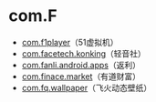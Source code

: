 # com.F

- [com.f1player](./com.f1player/readme.md)（51虚拟机）
- [com.facetech.konking](./com.facetech.konking/readme.md)（轻音社）
- [com.fanli.android.apps](./com.fanli.android.apps/readme.md)（返利）
- [com.finace.market](./com.finace.market/readme.md)（有道财富）
- [com.fq.wallpaper](./com.fq.wallpaper/readme.md)（飞火动态壁纸）
